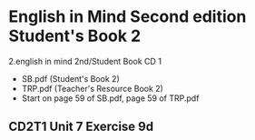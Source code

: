 # English in Mind Second edition Student's Book 2

2.english in mind 2nd/Student Book CD 1

- SB.pdf (Student's Book 2)
- TRP.pdf (Teacher's Resource Book 2)
- Start on page 59 of SB.pdf, page 59 of TRP.pdf

## CD2T1 Unit 7 Exercise 9d


